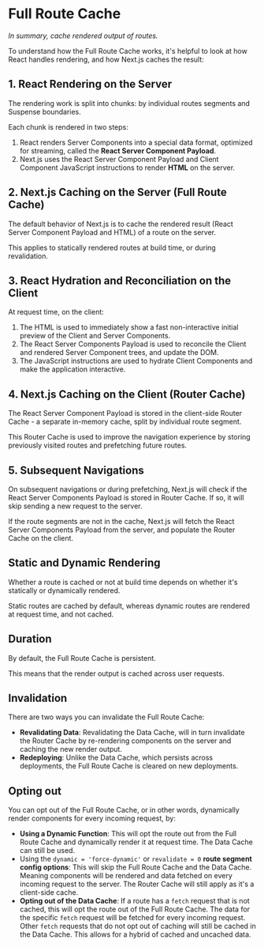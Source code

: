 # Full Route Cache

*In summary, cache rendered output of routes.*

To understand how the Full Route Cache works, it's helpful to look at how React handles rendering, and how Next.js caches the result:

## 1. React Rendering on the Server

The rendering work is split into chunks: by individual routes segments and Suspense boundaries.

Each chunk is rendered in two steps:

1. React renders Server Components into a special data format, optimized for streaming, called the **React Server Component Payload**.
2. Next.js uses the React Server Component Payload and Client Component JavaScript instructions to render **HTML** on the server.


## 2. Next.js Caching on the Server (Full Route Cache)

The default behavior of Next.js is to cache the rendered result (React Server Component Payload and HTML) of a route on the server.

This applies to statically rendered routes at build time, or during revalidation.


## 3. React Hydration and Reconciliation on the Client

At request time, on the client:

1. The HTML is used to immediately show a fast non-interactive initial preview of the Client and Server Components.
2. The React Server Components Payload is used to reconcile the Client and rendered Server Component trees, and update the DOM.
3. The JavaScript instructions are used to hydrate Client Components and make the application interactive.


## 4. Next.js Caching on the Client (Router Cache)

The React Server Component Payload is stored in the client-side Router Cache - a separate in-memory cache, split by individual route segment.

This Router Cache is used to improve the navigation experience by storing previously visited routes and prefetching future routes.


## 5. Subsequent Navigations

On subsequent navigations or during prefetching, Next.js will check if the React Server Components Payload is stored in Router Cache. If so, it will skip sending a new request to the server.

If the route segments are not in the cache, Next.js will fetch the React Server Components Payload from the server, and populate the Router Cache on the client.


## Static and Dynamic Rendering

Whether a route is cached or not at build time depends on whether it's statically or dynamically rendered.

Static routes are cached by default, whereas dynamic routes are rendered at request time, and not cached.

## Duration

By default, the Full Route Cache is persistent.

This means that the render output is cached across user requests.

## Invalidation

There are two ways you can invalidate the Full Route Cache:

- **Revalidating Data**: Revalidating the Data Cache, will in turn invalidate the Router Cache by re-rendering components on the server and caching the new render output.
- **Redeploying**: Unlike the Data Cache, which persists across deployments, the Full Route Cache is cleared on new deployments.


## Opting out

You can opt out of the Full Route Cache, or in other words, dynamically render components for every incoming request, by:

- **Using a Dynamic Function**: This will opt the route out from the Full Route Cache and dynamically render it at request time. The Data Cache can still be used.
- Using the `dynamic = 'force-dynamic'` or `revalidate = 0` **route segment config options**: This will skip the Full Route Cache and the Data Cache. Meaning components will be rendered and data fetched on every incoming request to the server. The Router Cache will still apply as it's a client-side cache.
- **Opting out of the Data Cache**: If a route has a `fetch` request that is not cached, this will opt the route out of the Full Route Cache. The data for the specific `fetch` request will be fetched for every incoming request. Other `fetch` requests that do not opt out of caching will still be cached in the Data Cache. This allows for a hybrid of cached and uncached data.
